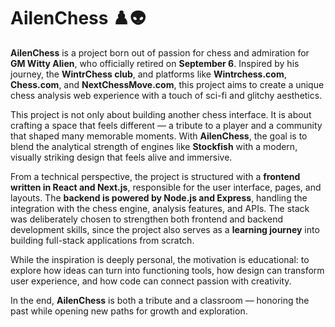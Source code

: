 # AilenChess ♟️👽

**AilenChess** is a project born out of passion for chess and admiration for **GM Witty Alien**, who officially retired on **September 6**. Inspired by his journey, the **WintrChess club**, and platforms like **Wintrchess.com**, **Chess.com**, and **NextChessMove.com**, this project aims to create a unique chess analysis web experience with a touch of sci-fi and glitchy aesthetics.

This project is not only about building another chess interface. It is about crafting a space that feels different — a tribute to a player and a community that shaped many memorable moments. With **AilenChess**, the goal is to blend the analytical strength of engines like **Stockfish** with a modern, visually striking design that feels alive and immersive.

From a technical perspective, the project is structured with a **frontend written in React and Next.js**, responsible for the user interface, pages, and layouts. The **backend is powered by Node.js and Express**, handling the integration with the chess engine, analysis features, and APIs. The stack was deliberately chosen to strengthen both frontend and backend development skills, since the project also serves as a **learning journey** into building full-stack applications from scratch.

While the inspiration is deeply personal, the motivation is educational: to explore how ideas can turn into functioning tools, how design can transform user experience, and how code can connect passion with creativity.

In the end, **AilenChess** is both a tribute and a classroom — honoring the past while opening new paths for growth and exploration.
